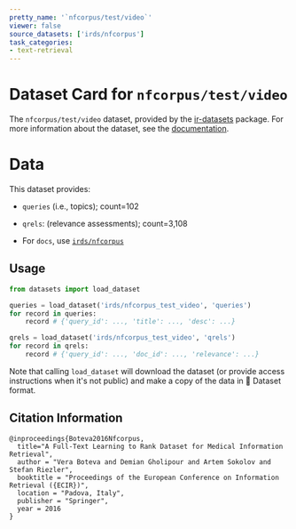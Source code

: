 ```yaml
---
pretty_name: '`nfcorpus/test/video`'
viewer: false
source_datasets: ['irds/nfcorpus']
task_categories:
- text-retrieval
---
```


# Dataset Card for `nfcorpus/test/video`

The `nfcorpus/test/video` dataset, provided by the [ir-datasets](https://ir-datasets.com/) package.
For more information about the dataset, see the [documentation](https://ir-datasets.com/nfcorpus#nfcorpus/test/video).

# Data

This dataset provides:
 - `queries` (i.e., topics); count=102
 - `qrels`: (relevance assessments); count=3,108

 - For `docs`, use [`irds/nfcorpus`](https://huggingface.co/datasets/irds/nfcorpus)

## Usage

```python
from datasets import load_dataset

queries = load_dataset('irds/nfcorpus_test_video', 'queries')
for record in queries:
    record # {'query_id': ..., 'title': ..., 'desc': ...}

qrels = load_dataset('irds/nfcorpus_test_video', 'qrels')
for record in qrels:
    record # {'query_id': ..., 'doc_id': ..., 'relevance': ...}

```

Note that calling `load_dataset` will download the dataset (or provide access instructions when it's not public) and make a copy of the
data in 🤗 Dataset format.

## Citation Information

```
@inproceedings{Boteva2016Nfcorpus,
  title="A Full-Text Learning to Rank Dataset for Medical Information Retrieval",
  author = "Vera Boteva and Demian Gholipour and Artem Sokolov and Stefan Riezler",
  booktitle = "Proceedings of the European Conference on Information Retrieval ({ECIR})",
  location = "Padova, Italy",
  publisher = "Springer",
  year = 2016
}
```
